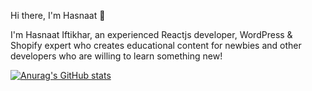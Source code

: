 Hi there, I'm Hasnaat 👋

I'm Hasnaat Iftikhar, an experienced Reactjs developer, WordPress & Shopify expert who creates educational content for newbies and other developers who are willing to learn something new!

[![Anurag's GitHub stats](https://github-readme-stats.vercel.app/api?username=hasnaat-iftikhar)](https://github.com/anuraghazra/github-readme-stats)
